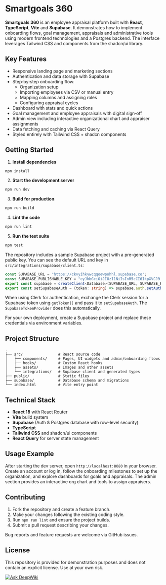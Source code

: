 # Smartgoals 360

**Smartgoals 360** is an employee appraisal platform built with **React**, **TypeScript**, **Vite** and **Supabase**. It demonstrates how to implement onboarding flows, goal management, appraisals and administrative tools using modern frontend technologies and a Postgres backend. The interface leverages Tailwind CSS and components from the shadcn/ui library.

## Key Features

- Responsive landing page and marketing sections
- Authentication and data storage with Supabase
- Step‑by‑step onboarding flow:
  - Organization setup
  - Importing employees via CSV or manual entry
  - Mapping columns and assigning roles
  - Configuring appraisal cycles
- Dashboard with stats and quick actions
- Goal management and employee appraisals with digital sign‑off
- Admin view including interactive organizational chart and appraiser assignments
- Data fetching and caching via React Query
- Styled entirely with Tailwind CSS + shadcn components

## Getting Started

1. **Install dependencies**

```bash
npm install
```

2. **Start the development server**

```bash
npm run dev
```

3. **Build for production**

```bash
npm run build
```

4. **Lint the code**

```bash
npm run lint
```

5. **Run the test suite**

```bash
npm test
```

The repository includes a sample Supabase project with a pre-generated public key. You can see the default URL and key in `src/integrations/supabase/client.ts`:

```typescript
const SUPABASE_URL = "https://ckvyihkywcqqoewpohhl.supabase.co";
const SUPABASE_PUBLISHABLE_KEY = "eyJhbGciOiJIUzI1NiIsInR5cCI6IkpXVCJ9...";
export const supabase = createClient<Database>(SUPABASE_URL, SUPABASE_PUBLISHABLE_KEY);
export const setSupabaseAuth = (token: string) => supabase.auth.setAuth(token);
```

When using Clerk for authentication, exchange the Clerk session for a Supabase token using `getToken()` and pass it to `setSupabaseAuth`. The `SupabaseTokenProvider` does this automatically.

For your own deployment, create a Supabase project and replace these credentials via environment variables.

## Project Structure

```
.
├── src/                # React source code
│   ├── components/     # Pages, UI widgets and admin/onboarding flows
│   ├── hooks/          # Custom React hooks
│   ├── assets/         # Images and other assets
│   └── integrations/   # Supabase client and generated types
├── public/             # Static files
├── supabase/           # Database schema and migrations
└── index.html          # Vite entry point
```

## Technical Stack

- **React 18** with React Router
- **Vite** build system
- **Supabase** (Auth & Postgres database with row-level security)
- **TypeScript**
- **Tailwind CSS** and shadcn/ui components
- **React Query** for server state management

## Usage Example

After starting the dev server, open `http://localhost:8080` in your browser. Create an account or log in, follow the onboarding milestones to set up the organization, and explore dashboards for goals and appraisals. The admin section provides an interactive org chart and tools to assign appraisers.

## Contributing

1. Fork the repository and create a feature branch.
2. Make your changes following the existing coding style.
3. Run `npm run lint` and ensure the project builds.
4. Submit a pull request describing your changes.

Bug reports and feature requests are welcome via GitHub issues.

## License

This repository is provided for demonstration purposes and does not contain an explicit license. Use at your own risk.

[![Ask DeepWiki](https://deepwiki.com/badge.svg)](https://deepwiki.com/joshua-sx/pjiae-360)
